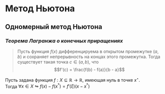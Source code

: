 # Метод Ньютона

## Одномерный метод Ньютона

### ***Теорема Лагранжа о конечных приращениях***

> Пусть функция $f(x)$ дифференцируема в открытом промежутке $(a, b)$ и сохраняет непрерывность на концах этого промежутка.
> Тогда существует такая точка $c \in (a, b)$, что $$f'(c) = \frac{f(b) - f(a)}{b - a}$$

Пусть задана функция $f : X \subseteq  \mathbb{R}  \rightarrow  \mathbb{R}$, имеющая нуль в точке $x^{⋆}$.<br />
Тогда $\forall x \in X \looparrowright f(x) - f(x^{*}) = f'(\xi)(x-x^{*})$